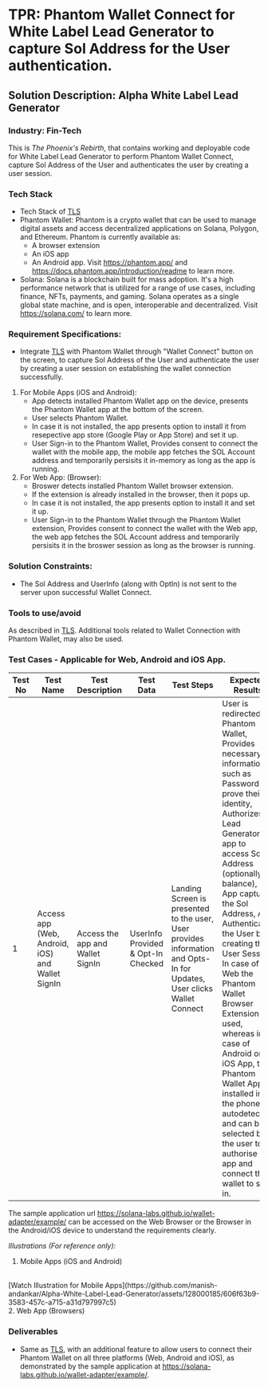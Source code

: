 # TPR: Phantom Wallet Connect for White Label Lead Generator to capture Sol Address for the User authentication.
## Solution Description: Alpha White Label Lead Generator
### Industry: Fin-Tech

This is *The Phoenix's Rebirth*, that contains working and deployable code for White Label Lead Generator to perform Phantom Wallet Connect, capture Sol Address of the User and authenticates the user by creating a user session.

### Tech Stack
- Tech Stack of [TLS](https://github.com/manish-andankar/Alpha-White-Label-Lead-Generator/blob/TLS/README.md)
- Phantom Wallet: Phantom is a crypto wallet that can be used to manage digital assets and access decentralized applications on Solana, Polygon, and Ethereum. Phantom is     currently available as:
  - A browser extension
  - An iOS app
  - An Android app.
  Visit https://phantom.app/ and https://docs.phantom.app/introduction/readme to learn more.
- Solana: Solana is a blockchain built for mass adoption. It's a high performance network that is utilized for a range of use cases, including finance, NFTs, payments, and gaming. Solana operates as a single global state machine, and is open, interoperable and decentralized. Visit https://solana.com/ to learn more.

### Requirement Specifications:
- Integrate [TLS](https://github.com/manish-andankar/Alpha-White-Label-Lead-Generator/blob/TLS/README.md) with Phantom Wallet through "Wallet Connect" button on the screen, to capture Sol Address of the User and authenticate the user by creating a user session on establishing the wallet connection successfully.

1. For Mobile Apps (iOS and Android): 
    - App detects installed Phantom Wallet app on the device, presents the Phantom Wallet app at the bottom of the screen.
    - User selects Phantom Wallet.
    - In case it is not installed, the app presents option to install it from resepective app store (Google Play or App Store) and set it up.
    - User Sign-in to the Phantom Wallet, Provides consent to connect the wallet with the mobile app, the mobile app fetches the SOL Account address and temporarily persisits it in-memory as long as the app is running.
2. For Web App: (Browser):
    - Broswer detects installed Phantom Wallet browser extension.
    - If the extension is already installed in the browser, then it pops up.
    - In case it is not installed, the app presents option to install it and set it up.
    - User Sign-in to the Phantom Wallet through the Phantom Wallet extension, Provides consent to connect the wallet with the Web app, the web app fetches the SOL Account address and temporarily persisits it in the broswer session as long as the browser is running.

### Solution Constraints:
- The Sol Address and UserInfo (along with OptIn) is not sent to the server upon successful Wallet Connect.

### Tools to use/avoid
As described in [TLS](https://github.com/manish-andankar/Alpha-White-Label-Lead-Generator/blob/TLS/README.md). Additional tools related to Wallet Connection with Phantom Wallet, may also be used.

### Test Cases - Applicable for Web, Android and iOS App.
| Test No | Test Name | Test Description | Test Data |  Test Steps | Expected Results |
| ----------- | ----------- |----------- | ----------- | ----------- | ----------- |
| 1 | Access app (Web, Android, iOS) and Wallet SignIn | Access the app and Wallet SignIn  | UserInfo Provided & Opt-In Checked | Landing Screen is presented to the user, User provides information and Opts-In for Updates, User clicks Wallet Connect  | User is redirected to Phantom Wallet, Provides necessary information such as Password to prove their identity, Authorizes Lead Generator app to access Sol Address (optionally balance), App captures the Sol Address, App Authenticates the User by creating their User Session. In case of Web the Phantom Wallet Browser Extension is used, whereas in case of Android or iOS App, the Phantom Wallet App installed in the phone is autodetected and can be selected by the user to authorise the app and connect their wallet to sign in. |

The sample application url https://solana-labs.github.io/wallet-adapter/example/ can be accessed on the Web Browser or the Browser in the Android/iOS device to understand the requirements clearly.

*Illustrations (For reference only):*
<br/>
1. Mobile Apps (iOS and Android)
<br/>
[Watch Illustration for Mobile Apps](https://github.com/manish-andankar/Alpha-White-Label-Lead-Generator/assets/128000185/606f63b9-3583-457c-a715-a31d797997c5)
<br/>
2. Web App (Browsers)
<br/>



### Deliverables
- Same as [TLS](https://github.com/manish-andankar/Alpha-White-Label-Lead-Generator/blob/TLS/README.md), with an additional feature to allow users to connect their Phantom Wallet on all three platforms (Web, Android and iOS), as demonstrated by the sample application at https://solana-labs.github.io/wallet-adapter/example/.
